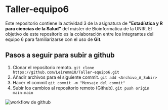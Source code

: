 # Taller-equipo6

Este repositorio contiene la actividad 3 de la asignatura de **"Estadística y R para ciencias de la Salud"** del máster de Bioinformatica de la UNIR.
El objetivo de este repositorio es la colaboración entre los integrantes del equipo 6 para familiarizarse con el uso de __Git__.

## Pasos a seguir para subir a github

1. Clonar el repositorio remoto.
`git clone https://github.com/Leiremm10/Taller-equipo6.git`
2. Añadir archivos para el siguiente commit. 
 `git add <Archivo_A_Subir>`
3. Hacer el commit
  `git commit -m "Mensaje del commit"`
4. Subir los cambios al repositorio remoto (Github).
`git push origin main:main`

![workflow de github](https://github.com/Leiremm10/Taller-equipo6/images/github_workflow.png)

